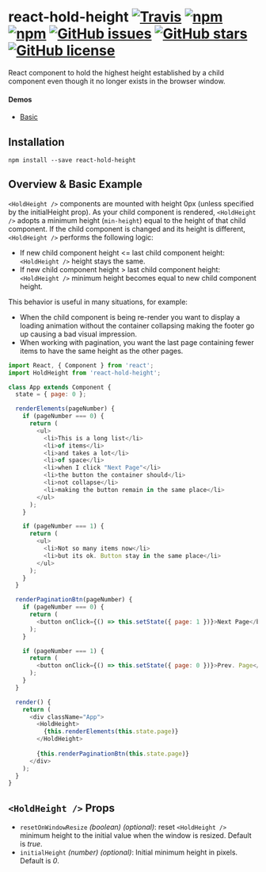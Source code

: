 react-hold-height [![Travis](https://img.shields.io/travis/brurez/react-hold-height.svg)](https://travis-ci.org/brurez/react-hold-height) [![npm](https://img.shields.io/npm/v/react-hold-height.svg)](https://www.npmjs.com/package/react-hold-height) [![npm](https://img.shields.io/npm/dw/react-hold-height.svg)](https://www.npmjs.com/package/react-hold-height) [![GitHub issues](https://img.shields.io/github/issues/brurez/react-hold-height.svg)](https://github.com/brurez/react-hold-height/issues) [![GitHub stars](https://img.shields.io/github/stars/brurez/react-hold-height.svg)](https://github.com/brurez/react-hold-height/stargazers) [![GitHub license](https://img.shields.io/badge/license-MIT-blue.svg)](https://raw.githubusercontent.com/brurez/react-hold-height/master/LICENSE)
=================

React component to hold the highest height established by a child component even though it no longer exists in the browser window.

#### Demos
- [Basic](https://github.com/brurez/react-hold-height/blob/master/examples/basic/index.html)

## Installation
    npm install --save react-hold-height    
    
## Overview & Basic Example
`<HoldHeight />` components are mounted with height 0px (unless specified by the initialHeight prop).
As your child component is rendered, `<HoldHeight />` adopts a minimum height (`min-height`) equal to the height of that child component.
If the child component is changed and its height is different, `<HoldHeight />` performs the following logic:
- If new child component height <= last child component height:
`<HoldHeight />` height stays the same.
- If new child component height > last child component height:
`<HoldHeight />` minimum height becomes equal to new child component height.

This behavior is useful in many situations, for example:
- When the child component is being re-render you want to display a loading animation
without the container collapsing making the footer go up causing a bad visual impression.
- When working with pagination, you want the last page containing fewer items
to have the same height as the other pages.

```js
import React, { Component } from 'react';
import HoldHeight from 'react-hold-height';

class App extends Component {
  state = { page: 0 };

  renderElements(pageNumber) {
    if (pageNumber === 0) {
      return (
        <ul>
          <li>This is a long list</li>
          <li>of items</li>
          <li>and takes a lot</li>
          <li>of space</li>
          <li>when I click "Next Page"</li>
          <li>the button the container should</li>
          <li>not collapse</li>
          <li>making the button remain in the same place</li>
        </ul>
      );
    }

    if (pageNumber === 1) {
      return (
        <ul>
          <li>Not so many items now</li>
          <li>but its ok. Button stay in the same place</li>
        </ul>
      );
    }
  }

  renderPaginationBtn(pageNumber) {
    if (pageNumber === 0) {
      return (
        <button onClick={() => this.setState({ page: 1 })}>Next Page</button>
      );
    }

    if (pageNumber === 1) {
      return (
        <button onClick={() => this.setState({ page: 0 })}>Prev. Page</button>
      );
    }
  }

  render() {
    return (
      <div className="App">
        <HoldHeight>
          {this.renderElements(this.state.page)}
        </HoldHeight>
                
        {this.renderPaginationBtn(this.state.page)}
      </div>
    );
  }
}
```

## `<HoldHeight />` Props
- `resetOnWindowResize` _(boolean)_ _(optional)_: reset `<HoldHeight />` minimum height
to the initial value when the window is resized. Default is _true_.
- `initialHeight` _(number)_ _(optional)_: Initial minimum height in pixels. Default is _0_. 


